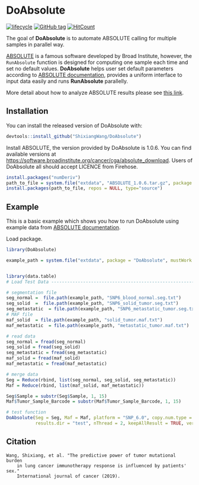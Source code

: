 
<!-- README.md is generated from README.Rmd. Please edit that file -->

# DoAbsolute

[![lifecycle](https://img.shields.io/badge/lifecycle-maturing-blue.svg)](https://www.tidyverse.org/lifecycle/#maturing)
[![GitHub
tag](https://img.shields.io/github/tag/ShixiangWang/DoAbsolute.svg?label=Github)](https://github.com/ShixiangWang/DoAbsolute)
[![HitCount](http://hits.dwyl.io/ShixiangWang/DoAbsolute.svg)](http://hits.dwyl.io/ShixiangWang/DoAbsolute)

The goal of **DoAbsolute** is to automate ABSOLUTE calling for multiple
samples in parallel way.

[ABSOLUTE](https://www.nature.com/articles/nbt.2203) is a famous
software developed by Broad Institute, however, the `RunAbsolute`
function is designed for computing one sample each time and set no
default values. **DoAbsolute** helps user set default parameters
according to [ABSOLUTE
documentation](http://software.broadinstitute.org/cancer/software/genepattern/modules/docs/ABSOLUTE),
provides a uniform interface to input data easily and runs
**RunAbsolute** parallelly.

More detail about how to analyze ABSOLUTE results please see [this
link](http://software.broadinstitute.org/cancer/software/genepattern/analyzing-absolute-data).

## Installation

You can install the released version of DoAbsolute with:

``` r
devtools::install_github("ShixiangWang/DoAbsolute")
```

Install ABSOLUTE, the version provided by DoAbsolute is 1.0.6. You can
find available versions at
<https://software.broadinstitute.org/cancer/cga/absolute_download>.
Users of DoAbsolute all should accept LICENCE from Firehose.

``` r
install.packages("numDeriv")
path_to_file = system.file("extdata", "ABSOLUTE_1.0.6.tar.gz", package = "DoAbsolute", mustWork = T)
install.packages(path_to_file, repos = NULL, type="source")
```

## Example

This is a basic example which shows you how to run DoAbsolute using
example data from [ABSOLUTE
documentation](http://software.broadinstitute.org/cancer/software/genepattern/modules/docs/ABSOLUTE).

Load package.

``` r
library(DoAbsolute)
```

``` r
example_path = system.file("extdata", package = "DoAbsolute", mustWork = T)


library(data.table)
# Load Test Data ----------------------------------------------------------

# segmentation file
seg_normal =  file.path(example_path, "SNP6_blood_normal.seg.txt")
seg_solid  =  file.path(example_path, "SNP6_solid_tumor.seg.txt")
seg_metastatic  = file.path(example_path, "SNP6_metastatic_tumor.seg.txt")
# MAF file
maf_solid  = file.path(example_path, "solid_tumor.maf.txt")
maf_metastatic  = file.path(example_path, "metastatic_tumor.maf.txt")

# read data
seg_normal = fread(seg_normal)
seg_solid = fread(seg_solid)
seg_metastatic = fread(seg_metastatic)
maf_solid = fread(maf_solid)
maf_metastatic = fread(maf_metastatic)

# merge data
Seg = Reduce(rbind, list(seg_normal, seg_solid, seg_metastatic))
Maf = Reduce(rbind, list(maf_solid, maf_metastatic))

Seg$Sample = substr(Seg$Sample, 1, 15)
Maf$Tumor_Sample_Barcode = substr(Maf$Tumor_Sample_Barcode, 1, 15)

# test function
DoAbsolute(Seg = Seg, Maf = Maf, platform = "SNP_6.0", copy.num.type = "total",
           results.dir = "test", nThread = 2, keepAllResult = TRUE, verbose = TRUE)
```

## Citation

    Wang, Shixiang, et al. "The predictive power of tumor mutational burden 
        in lung cancer immunotherapy response is influenced by patients' sex." 
        International journal of cancer (2019).
